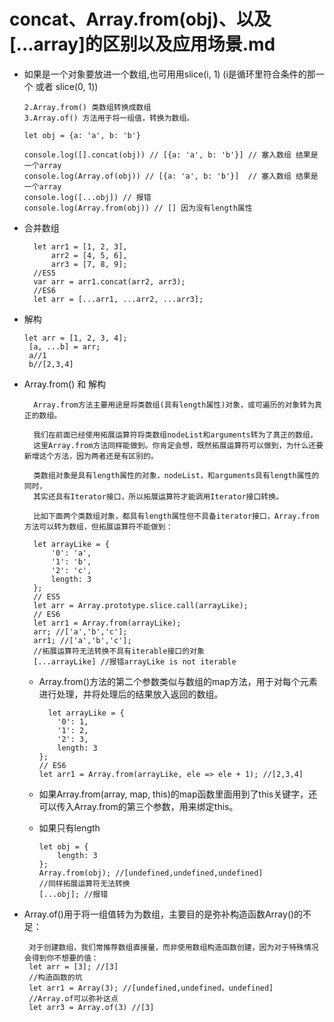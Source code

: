 # concat、Array.from(obj)、以及[...array]的区别以及应用场景.md #

- 如果是一个对象要放进一个数组,也可用用slice(i, 1) (i是循环里符合条件的那一个 或者 slice(0, 1))

      2.Array.from() 类数组转换成数组
      3.Array.of() 方法用于将一组值，转换为数组。

      let obj = {a: 'a', b: 'b'}

      console.log([].concat(obj)) // [{a: 'a', b: 'b'}] // 塞入数组 结果是一个array
      console.log(Array.of(obj)) // [{a: 'a', b: 'b'}]  // 塞入数组 结果是一个array
      console.log([...obj]) // 报错
      console.log(Array.from(obj)) // [] 因为没有length属性

- 合并数组

        let arr1 = [1, 2, 3],
            arr2 = [4, 5, 6],
            arr3 = [7, 8, 9];
        //ES5
        var arr = arr1.concat(arr2, arr3);
        //ES6
        let arr = [...arr1, ...arr2, ...arr3];
    
 - 解构
 
       let arr = [1, 2, 3, 4];
        [a, ...b] = arr;
        a//1
        b//[2,3,4]

- Array.from() 和 解构

        Array.from方法主要用途是将类数组(具有length属性)对象，或可遍历的对象转为真正的数组。

        我们在前面已经使用拓展运算符将类数组nodeList和arguments转为了真正的数组，
        这里Array.from方法同样能做到。你肯定会想，既然拓展运算符可以做到，为什么还要新增这个方法，因为两者还是有区别的。

        类数组对象是具有length属性的对象，nodeList，和arguments具有length属性的同时，
        其实还具有Iterator接口，所以拓展运算符才能调用Iterator接口转换。

        比如下面两个类数组对象，都具有length属性但不具备iterator接口，Array.from方法可以转为数组，但拓展运算符不能做到：
        
        let arrayLike = {
            '0': 'a',
            '1': 'b',
            '2': 'c',
            length: 3
        };
        // ES5
        let arr = Array.prototype.slice.call(arrayLike);
        // ES6
        let arr1 = Array.from(arrayLike);
        arr; //['a','b','c'];
        arr1; //['a','b','c'];
        //拓展运算符无法转换不具有iterable接口的对象
        [...arrayLike] //报错arrayLike is not iterable
        
  - Array.from()方法的第二个参数类似与数组的map方法，用于对每个元素进行处理，并将处理后的结果放入返回的数组。
  
          let arrayLike = {
            '0': 1,
            '1': 2,
            '2': 3,
            length: 3
        };
        // ES6
        let arr1 = Array.from(arrayLike, ele => ele + 1); //[2,3,4]
        
  - 如果Array.from(array, map, this)的map函数里面用到了this关键字，还可以传入Array.from的第三个参数，用来绑定this。
        
  - 如果只有length
  
        let obj = {
            length: 3
        };
        Array.from(obj); //[undefined,undefined,undefined]
        //同样拓展运算符无法转换
        [...obj]; //报错
        
 - Array.of()用于将一组值转为为数组，主要目的是弥补构造函数Array()的不足：
         
        对于创建数组，我们常推荐数组直接量，而非使用数组构造函数创建，因为对于特殊情况会得到你不想要的值：
        let arr = [3]; //[3]
        //构造函数的坑
        let arr1 = Array(3); //[undefined,undefined，undefined]
        //Array.of可以弥补这点
        let arr3 = Array.of(3) //[3]

